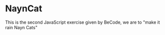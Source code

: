 # NaynCat
This is the second JavaScript exercise given by BeCode, we are to "make it rain Nayn Cats"
